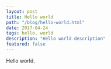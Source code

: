 ```yaml
---
layout: post
title: Hello world
path: "/blog/hello-world.html"
date: 2017-04-24 
tags: hello, world
description: "Hello world description"
featured: false
---
```


Hello world.
